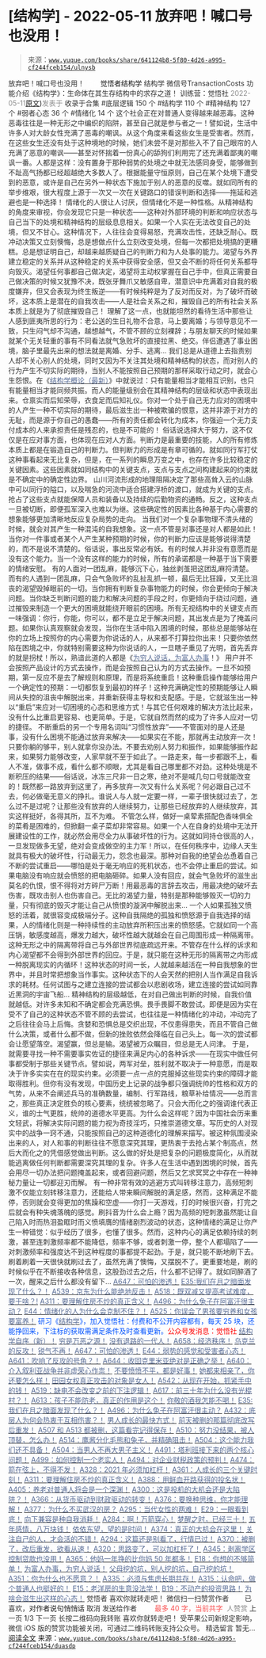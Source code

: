 # [结构学] - 2022-05-11 放弃吧！喊口号也没用！

> 来源：[`www.yuque.com/books/share/641124b8-5f80-4d26-a995-cf244fceb154/ulnysb`](https://www.yuque.com/books/share/641124b8-5f80-4d26-a995-cf244fceb154/ulnysb)

<ne-p id="520f42f3293818f927861ebbd5b15da4_p_0" data-lake-id="520f42f3293818f927861ebbd5b15da4_p_0"><ne-text id="u357f3e3f" style="color: rgb(51, 51, 51);">放弃吧！喊口号也没用！</ne-text></ne-p> <ne-p id="2374bff51469980a1a0ee8c0990a063d" data-lake-id="2374bff51469980a1a0ee8c0990a063d"><ne-text id="ufd77a300" ne-fontsize="12" style="color: rgb(255, 255, 255);">原创</ne-text><ne-text id="u07ec71fd" ne-fontsize="14">觉悟者</ne-text><ne-text id="u64f15ac0" ne-fontsize="14">结构学</ne-text></ne-p> <ne-p id="ae46c2fe98eb2efd0dcfd47776127817" data-lake-id="ae46c2fe98eb2efd0dcfd47776127817"><ne-text id="u7b3c972f" ne-fontsize="14" ne-bold="true" style="color: rgb(51, 51, 51);">结构学</ne-text></ne-p> <ne-p id="f233df3066d3de5375368b4a36cf6f5f" data-lake-id="f233df3066d3de5375368b4a36cf6f5f"><ne-text id="uc48f6e3f" ne-fontsize="14" style="color: rgb(51, 51, 51);">微信号</ne-text><ne-text id="u164a4fdb" ne-fontsize="14" style="color: rgb(51, 51, 51);">TransactionCosts</ne-text></ne-p> <ne-p id="e3f1be0967fe3237d9021a2cc9c55f59" data-lake-id="e3f1be0967fe3237d9021a2cc9c55f59"><ne-text id="u35ed2a0e" ne-fontsize="14" style="color: rgb(51, 51, 51);">功能介绍</ne-text><ne-text id="u8f6e0b14" ne-fontsize="14" style="color: rgb(51, 51, 51);">《结构学》：生命体在其生存结构中的求存之道！ 训练营：觉悟社</ne-text></ne-p> <ne-p id="3bab1a76f429526ffa317602b921188f" data-lake-id="3bab1a76f429526ffa317602b921188f"><ne-text id="u2fc35397" style="color: rgb(140, 140, 140);">2022-05-11</ne-text>[<ne-text id="uccecd0b4" ne-fontsize="14">原文</ne-text>](https://mp.weixin.qq.com/s?__biz=MzIzMDYwOTM0Mg==&mid=2247487198&idx=1&sn=0176bf581db2f71c75c3f18f45f7c093&chksm=e8b1960fdfc61f19669dfc1d4a881b300a2cd31222d1b73d9bcdc1591cca3cc0b26d3539b726#rd))<ne-text id="ud026d0ab" ne-fontsize="14" style="color: rgb(140, 140, 140);">发表于</ne-text></ne-p> <ne-p id="e886ff78b7f66fdca2ee9fb43ae28d86" data-lake-id="e886ff78b7f66fdca2ee9fb43ae28d86"><ne-text id="u4783094b" style="color: rgb(51, 51, 51);">收录于合集</ne-text></ne-p> <ne-p id="9f1eb08045548bac006932bdeaac0429" data-lake-id="9f1eb08045548bac006932bdeaac0429"><ne-text id="ucd880b28" style="color: rgb(51, 51, 51);">#底层逻辑 150 个</ne-text></ne-p> <ne-p id="ba9dbccc333b28b7149c009e717ca874" data-lake-id="ba9dbccc333b28b7149c009e717ca874"><ne-text id="uf7d8a298" style="color: rgb(51, 51, 51);">#结构学 110 个</ne-text></ne-p> <ne-p id="c905873899a56b1379ba7b3477298ef3" data-lake-id="c905873899a56b1379ba7b3477298ef3"><ne-text id="u9ecf892f" style="color: rgb(51, 51, 51);">#精神结构 127 个</ne-text></ne-p> <ne-p id="205b66436d82729d97d79a6f947c7ccd" data-lake-id="205b66436d82729d97d79a6f947c7ccd"><ne-text id="u84b4cb3e" style="color: rgb(51, 51, 51);">#弱者心态 36 个</ne-text></ne-p> <ne-p id="e9de442fe54b00c2e1c37786d974f728" data-lake-id="e9de442fe54b00c2e1c37786d974f728"><ne-text id="ua37fe249" style="color: rgb(51, 51, 51);">#情绪化 14 个</ne-text></ne-p> <ne-p id="8a5db87de3c718a18ee213bc5a278374" data-lake-id="8a5db87de3c718a18ee213bc5a278374"><ne-text id="u89d02ad2" style="color: rgb(51, 51, 51);">这个社会正在对普通人变得越来越恶毒。这种恶毒往往是一种无形之中编织的陷阱，甚至自己就是参与者之一！譬如说，生活中许多人对大龄女性充满了恶毒的嘲讽。从这个角度来看这些女生是受害者。然而，在这些女生还没有处于这种境地的时候，她们未尝不是对那些入不了自己眼帘的人充满了恶意的嘲讽——甚至对怀揣着一份真心的舔狗们利用完了还充满着鄙夷的嘲讽一番。人都是这样：没有置身于那种弱势的处境之中就无法感同身受，能够做到不趾高气扬都已经超越绝大多数人了。根据能量守恒原则，自己在某个处境下遭受到的恶意，或许是自己在另外一种状态下施加于别人的恶意的反噬。就如同所有的举步维艰，很大程度上源于一次又一次在关键路口的错误判断和选择——拖延和逃避也是一种选择！</ne-text></ne-p> <ne-p id="9f3f73a4fb1f8a4cb9b728c1c25019ac" data-lake-id="9f3f73a4fb1f8a4cb9b728c1c25019ac"><ne-text id="u96ff9dd0" style="color: rgb(51, 51, 51);">情绪化的人很让人讨厌，但情绪化不是一种性格。从精神结构的角度来审视，你会发现它只是一种状态——这种对外部环境的判断和响应状态与自己当下的处境和精神结构的层级息息相关。如果一个人实在无法改变自己的处境，但又不甘心。这种情况下，人往往会变得易怒，充满攻击性，还缺乏耐心。既冲动决策又立刻懊悔，总是想做点什么立刻改变处境，但每一次都把处境搞的更糟糕。总是想证明自己，却越来越质疑自己的判断力和为人处事的能力。渴望与外界建立稳定的关系并从这种稳定的关系中获得安全感，但又会不断的将任何关系都导向毁灭。渴望任何事都自己做决定，渴望将主动权掌握在自己手中，但真正需要自己做决策的时候又犹豫不决，既张牙舞爪又敏感自卑，潜意识中充满着对自我的极度嫌弃，但又会表现为终生叛逆——有时候纯粹是为了反对而反对，为了破坏而破坏，这本质上是潜在的自我攻击——人是社会关系之和，摧毁自己的所有社会关系本质上就是为了彻底摧毁自己！</ne-text></ne-p> <ne-p id="ee8b1121b93425b52e22c80114d647b3" data-lake-id="ee8b1121b93425b52e22c80114d647b3"><ne-text id="u330538f5" style="color: rgb(51, 51, 51);">理解了这一点，也就能坦然的看待生活中那些让人感到匪夷所思的行为：老公送的生日礼物不合意，马上要离婚；与领导意见不一致，只生闷气却不沟通，越想越气，不管不顾的立刻裸辞；与朋友聊天的时候如果就某个无关轻重的事有不同看法就气急败坏的直接拉黑、绝交。伴侣遭遇了事业困境，脑子里最先出来的想法就是离婚、分手、逃离…</ne-text></ne-p> <ne-p id="6b313364944934feedcf6e4754ccc1fb" data-lake-id="6b313364944934feedcf6e4754ccc1fb"><ne-text id="u43c43471" style="color: rgb(51, 51, 51);">我们总是从道德上去指责别人却不关心别人的处境，同时又因为不关注其处境和精神结构的状态，而对别人的行为产生不切实际的期待，当别人不能按照自己预期的那样采取行动之时，就会心生怨恨。在《</ne-text>[<ne-text id="u7283bb68" style="color: rgb(87, 107, 149);">结构学概论（最新）</ne-text>](http://mp.weixin.qq.com/s?__biz=MzAxNDk1NjI2Mw==&mid=2247485167&idx=1&sn=d5e962eff4a8e9770c83bc87d19d07f3&chksm=9b8a2567acfdac7154f7a62996dca874e5d186b44f3d120dcb633760318788c42d304e325313&scene=21#wechat_redirect)<ne-text id="u27dec338" style="color: rgb(51, 51, 51);">》中就说过：只有能量相当才能相互识别，也只有能量相当才能同频共振。而人的能量级别会在其精神结构的层级和状态中表现出来。仓禀实而后知荣辱，衣食足而后知礼仪。你对一个处于自己无力应对的困境中的人产生一种不切实际的期待，最后滋生出一种被欺骗的恨意，这并非源于对方的无耻，而是源于你自己的愚蠢——所有的责任都会转化为成本，你强迫一个无力支付成本的人来承担责任是残忍的，也是不可能的！</ne-text></ne-p> <ne-p id="23a3296219d88407a3a6593ac62b49b5" data-lake-id="23a3296219d88407a3a6593ac62b49b5"><ne-text id="u6d816956" style="color: rgb(51, 51, 51);">俗话说选择大于努力，这不仅仅是在应对事方面，也体现在应对人方面。判断力是最重要的技能，人的所有修炼本质上都是在锻造自己的判断力。但判断力的形成是有章可循的。就如同行军打仗这种事看起来无比复杂，但是，在一系列的瞬息万变之中，也存在许多比较稳定的关键因素。这些因素就如同结构中的关键支点，支点与支点之间构建起来的约束就是不确定中的确定性边界。</ne-text></ne-p> <ne-p id="fa79b2cbc3c6cb66ac358ff5d8e39cd0" data-lake-id="fa79b2cbc3c6cb66ac358ff5d8e39cd0"><ne-text id="u687f2ad4" style="color: rgb(51, 51, 51);">山川河流形成的地理阻隔决定了那些高耸入云的山脉中可以同行的隘口，以及喘急的河流中适合搭建浮桥的渡口，就成为关键的支点。抢占了这些支点就能保障人员和装备以及持续的后勤物资的通畅。反之，这种支点一旦被切断，即便孤军深入也难以为继。这些确定性的因素比各种基于内心需要的想象能够更加清晰地反应复杂局势的走向。</ne-text></ne-p> <ne-p id="a6ef1db1a4de3ca25162b5db15ffea64" data-lake-id="a6ef1db1a4de3ca25162b5db15ffea64"><ne-text id="u3bf7709b" style="color: rgb(51, 51, 51);">当我们对一个复杂事物理不清头绪的时候，就会对其产生一种混沌的自我想象。这一点不管是对事还是对人都是如此！当你对一件事或者某个人产生某种预期的时候，你的判断力应该是能够说得清楚的，而不是说不清楚的。俗话说，事出反常必有妖。有的时候人并非没有意愿而是没有这个能力。当一个没有这样的能力的时候，所有的承诺都是一种基于当下需要的情绪安慰。</ne-text></ne-p> <ne-p id="12506a0b14c2200f3176cf1a6075e6ea" data-lake-id="12506a0b14c2200f3176cf1a6075e6ea"><ne-text id="ufba532c7" style="color: rgb(51, 51, 51);">有的人面对一团乱麻，能够沉下心，抽丝剥茧把这团乱麻捋清楚。而有的人遇到一团乱麻，只会气急败坏的乱扯乱抓一顿，最后无比狂躁，又无比沮丧的渴望毁掉眼前的一切。当你拥有判断复杂事物能力的时候，你会更倾向于解决问题。当你缺乏判断问题的能力和解决问题的手段之时，你更倾向于绕过问题，通过摧毁来制造一个更大的困境就能绕开眼前的困境。所有无视结构中的关键支点而一味强调：你行，你能，你可以，都不是立足于解决问题，其出发点是为了掩盖问题。如果你认真观察就会发现，当你在生活中陷入困境的时候，那些总是能够站在你的立场上按照你的内心需要为你说话的人，从来都不打算拉你出来！只要你依然陷在困境之中，你就特别需要这种为你说话的人，一旦瞎子重见了光明，首先丢弃的就是拐杖！所以，熟谙此道的人都是《</ne-text>[<ne-text id="ud8d8e074" style="color: rgb(87, 107, 149);">为穷人说话，为富人办事</ne-text>](http://mp.weixin.qq.com/s?__biz=MzIzMDYwOTM0Mg==&mid=2247484462&idx=1&sn=195ebab17907fba73c69ae7a11bc40ad&chksm=e8b19cffdfc615e9b2f88327d492813afa3656859f4d67a6d831ac1cf684a54b760a8b8edcd6&scene=21#wechat_redirect)<ne-text id="u68367c03" style="color: rgb(51, 51, 51);">！》</ne-text></ne-p> <ne-p id="36295b0bdbbe0f4033c970c7be1bae27" data-lake-id="36295b0bdbbe0f4033c970c7be1bae27"><ne-text id="u18249f3f" style="color: rgb(51, 51, 51);">用户并不会按照产品设计的方式去操作，而是会按照自己认为的方式去操作。一旦不如预期，第一反应不是去了解规则和原理，而是将系统重启！这种重启操作能够给用户一个确定性的预期：一切都恢复到最初的样子！这种充满确定性的预期能够让人瞬间从失控的沮丧中解脱出来，并重新获得主导权和支配感。于是，它就滋生出一种以“重启”来应对一切困境的心态和思维方式！与其它任何艰难的解决方法比起来，没有什么比重启更容易、也更简单。于是，它就自然而然的成为了许多人应对一切的捷径。</ne-text></ne-p> <ne-p id="f06969543a7d14e4454abe437b5e2b11" data-lake-id="f06969543a7d14e4454abe437b5e2b11"><ne-text id="uaa8de4c6" style="color: rgb(51, 51, 51);">不断重启的另一个专用名词叫“习惯性放弃”——不管面对的是人还是事，没有什么困境不能通过放弃来解决——如果实在不能，那就再主动放弃一次！只要你躺的够平，别人就拿你没办法。不要去劝别人努力和振作，如果能够振作起来，如果努力能够改变，人家早就不至于如此了。一路走来，每一步都跟不上，看人不准，做事不成，看什么都不顺眼，尤其是看自己哪里都不对劲。这种处境是不断积压的结果——俗话说，冰冻三尺非一日之寒，绝对不是喊几句口号就能改变的！既然都一路放弃到这里了，再多放弃一次又有什么关系呢？何必跟自己过不去，何必做毫无意义的挣扎。谁说人与人就一定要一样，一辈子很快就过去了，怎么过不是过呢？让那些没有放弃的人继续努力，让那些已经放弃的人继续放弃，其实这样挺好，各得其所，互不为难。</ne-text></ne-p> <ne-p id="350dfc989e0a7d45ef6a62c1e2a479af" data-lake-id="350dfc989e0a7d45ef6a62c1e2a479af"><ne-text id="u315908fa" style="color: rgb(51, 51, 51);">不管怎么样，做好一桌荤素搭配色香味俱全的菜肴是困难的，但掀翻一桌子菜却非常容易。如果一个人在自身的处境中无法开展建设性的工作，就必然会用尽全力从事破坏性的行为。这就如同持仓很高的人，一旦发现做多无望，绝对会变成做空的主力军！所以，在任何秩序中，边缘人天生就具有极大的破坏性，行动最无力，怨念也最深。那种对自我的绝望会怂恿着自己不断的尝试重启——哪怕是处于毫无响应的死机状态，也不会停止重启的尝试。如果电脑没有响应就会愤怒的把电脑砸碎。如果人没有回应，就会气急败坏的滋生出莫名的仇恨，恨不得将对方碎尸万断！用最恶毒的言辞去攻击，用最决绝的破坏去伤害，既攻击别人也伤害自己。无比的渴望力量，特别是那种能够毁灭一切的力量，只有彻底的毁灭才能让自己从愤恨的漩涡中解脱出来…</ne-text></ne-p> <ne-p id="1ebfed04e256c6ffdc70de46345b04b8" data-lake-id="1ebfed04e256c6ffdc70de46345b04b8"><ne-text id="u30e7d781" style="color: rgb(51, 51, 51);">一个人如果孤独又愤怒的活着，就很容变成极端分子。这种自我隔绝的孤独和愤怒源于自我选择的结果，人的情绪化则是一种持续性的主动放弃所积压出来的愤怒感。它就如同一个高压锅，敏感度越高，爆发力越大，破坏性越大就越会在自己周围形成一种隔离带。这种无形之中的隔离带将自己与外部世界彻底疏远开来。不管存在什么样的诉求和内心渴望都不会得到外部世界的回应。于是，就只能在这种无形的隔离带之内形成一种脱离现实的内循环！这种状态的时间一长，人就越来越活在一种自我想象的世界中，并且时常把想象当作事实。这种状态下的人会天然的把别人当作满足自我诉求的耗材。任何试图与之建立连接的尝试都会以悲剧收场，建立连接的尝试如同靠近黑洞的宇宙飞船…</ne-text></ne-p> <ne-p id="a50151cc039400d5634a732f8374727e" data-lake-id="a50151cc039400d5634a732f8374727e"><ne-text id="u3491541e" style="color: rgb(51, 51, 51);">精神结构的层级越低，在对自己做出判断的时候，自我价值就越低。对许多未知和不确定都会充满恐惧。畏手畏脚不敢尝试。即便是因为实在受不了自己的这种状态不管不顾的去尝试，也往往是一种情绪化的冲动，冲动完了之后往往会马上后悔。贪婪和恐惧总是交织出现，不仅患得患失，而且不管自己做什么决策，或者什么都不做，但新的挫败依然会降临在自己头上。每一次的尝试都会让愿望落空。渴望赢，但总是输。渴望被万众瞩目，但总是无人问津。</ne-text></ne-p> <ne-p id="4c161eae69dbfb8f03e31ee6d34054d9" data-lake-id="4c161eae69dbfb8f03e31ee6d34054d9"><ne-text id="u5cd97794" style="color: rgb(51, 51, 51);">于是，就需要寻找一种不需要事实佐证的捷径来满足内心的各种诉求——在现实中做任何事都受制于那些关键节点。譬如说，两军对垒，胜利就不取决于一种意愿，而是取决于许多实实在在的现实约束。必须要一点一点的克服掉这些现实约束的障碍才能取得胜利。但你有没有发现，中国历史上记录的战争都只强调统帅的性格和双方的气势，从来不会阐述兵马的准确数量，编制、行军路线，粮草补给情况——总而言之，那些真正决定胜负的核心要素，统统被忽略了。只会大而化之的强调谁代表正义，谁的士气更胜，统帅的道德水平更高。为什么会这样呢？因为中国社会历来重文轻武，将解决实际问题的能力视为奇技淫巧，只推崇道德文章。写历史的人对现实中的战争一窍不通，只能按照自己的这种道德化的理解来描写。被这种氛围浸染出来的人，对人和事的判断往往不愿意深究其理，更热衷于去抢占某个制高点，然后大而化之的凭借感觉做出判断。这么做的好处是把复杂的问题极度简化，从而就能逃离做任何判断都需要深究其理的复杂。许多人在生活中遇到困境的时候，首先会用尽一切办法把问题掩盖起来，或者回避问题，然后又乞求冥冥之中存在一种神秘力量让一切都迎刃而解。</ne-text></ne-p> <ne-p id="d013f8bd75f32b40f90b5ab6e96d0ba1" data-lake-id="d013f8bd75f32b40f90b5ab6e96d0ba1"><ne-text id="ue6658a45" style="color: rgb(51, 51, 51);">有一种非常有效的逃避方式叫转移注意力，高频短刺激不仅能立刻转移注意力，还能给人带来瞬间解脱的满足感，然而，这种满足不能停，否则就会变得更加的焦躁和空虚——你打一天游戏，打的时候很兴奋，打完之后就会有种失魂落魄的感觉。刷抖音为什么会上瘾？因为高频的短刺激虽然能让自己陷入时而热泪盈眶时而义愤填膺的情绪剧烈波动的状态，这种情绪的满足让你产生一种错觉：似乎经历了很多，也懂了很多。然而，这种内心的满足依赖持续的刺激，甚至连刺激频率都不能降低，频率不够，或者刺激一停，整个人都塌陷了——对刺激频率和强度达不到这种程度的事都提不起劲。于是，就只能不断地刷下去。刷着刷着一天很快就刷过去了，虽然充满了懊悔，又摆脱不了。更重要地是，刷的时候似乎在不断接收各种信息，这股劲过去之后，什么都不记得了。就如同醉酒了一次，醒来之后什么都没有留下…</ne-text></ne-p> <ne-p id="cbc89109a8547ac16159267bf381fdae" data-lake-id="cbc89109a8547ac16159267bf381fdae">[<ne-text id="ucfe13294" style="color: rgb(87, 107, 149);">A647：可怕的渗透！</ne-text>](http://mp.weixin.qq.com/s?__biz=MzAxNDk1NjI2Mw==&mid=2247488112&idx=1&sn=d2cdb1bbea5f7a7248e4ba132c2ad922&chksm=9b8a31f8acfdb8ee225327ff157e56571bbf63b8958ad6c47d7da000b5da90fa01379222c8e1&scene=21#wechat_redirect)</ne-p> <ne-p id="daf6da4a3feb7597068f45d7a370c046" data-lake-id="daf6da4a3feb7597068f45d7a370c046">[<ne-text id="u40e61e79" ne-bold="true" style="color: rgb(87, 107, 149);">E35:我们在月之暗面发现了什么？！</ne-text>](http://mp.weixin.qq.com/s?__biz=MzIzMDYwOTM0Mg==&mid=2247486632&idx=1&sn=170aeff87eb36dce354c8b2437f4b27f&chksm=e8b19479dfc61d6f08e6492954a528f20387fe2fa925747cf2b504d2bc69084f24495e972e41&scene=21#wechat_redirect)</ne-p> <ne-p id="727dc715cef60c2d4a1c1d0d8a94b503" data-lake-id="727dc715cef60c2d4a1c1d0d8a94b503">[<ne-text id="u4cf34a5d" style="color: rgb(87, 107, 149);">A539：京东为什么能绝地反击！</ne-text>](http://mp.weixin.qq.com/s?__biz=MzIzMDYwOTM0Mg==&mid=2247486752&idx=1&sn=3a967e3288db5b7d924e36914086e534&chksm=e8b195f1dfc61ce7c971386eb678d7da286167d0f52fdd51989049844b0a550cc58e00552d2e&scene=21#wechat_redirect)</ne-p> <ne-p id="2d197a107563d2472882f9f3873740c2" data-lake-id="2d197a107563d2472882f9f3873740c2">[<ne-text id="uac26243f" ne-bold="true" style="color: rgb(87, 107, 149);">A518：既双减又提高考试难度，要干啥？!</ne-text>](http://mp.weixin.qq.com/s?__biz=MzIzMDYwOTM0Mg==&mid=2247486528&idx=1&sn=837ef39e3c0b47ac84d5096690555ae7&chksm=e8b19491dfc61d87292daf575c1e7c95b3f0543f313b65c7ad4ab369603833704304ec7451d7&scene=21#wechat_redirect)</ne-p> <ne-p id="b1932bc7145d3c534daf24a7ffdd5068" data-lake-id="b1932bc7145d3c534daf24a7ffdd5068">[<ne-text id="uc1bf6be6" style="color: rgb(87, 107, 149);">A311：要理解住房不炒的真正含义！</ne-text>](http://mp.weixin.qq.com/s?__biz=MzIzMDYwOTM0Mg==&mid=2247484959&idx=1&sn=090583ec50bfd9febec1de463c2672f6&chksm=e8b19ecedfc617d8629080f6745c8de013cfe875de26eef6767b2d5c10782650223ed15f807b&scene=21#wechat_redirect)</ne-p> <ne-p id="72269c14de39cd28eb6801ae40b6cd9a" data-lake-id="72269c14de39cd28eb6801ae40b6cd9a">[<ne-text id="u6cd651ea" style="color: rgb(87, 107, 149);">A496：为什么兔子在阿富汗很主动？</ne-text>](http://mp.weixin.qq.com/s?__biz=MzIzMDYwOTM0Mg==&mid=2247486278&idx=1&sn=40d09857088bebd3c70bec1c7a500f06&chksm=e8b19397dfc61a810125242c8e395330f934390eb50bd54053ecd3f31ddc91de4e429c0f693a&scene=21#wechat_redirect)</ne-p> <ne-p id="497828f01c5c872d8b2b782c90f0029a" data-lake-id="497828f01c5c872d8b2b782c90f0029a">[<ne-text id="u3407a959" style="color: rgb(87, 107, 149);">E44：情绪化的人为什么会克制不住？！</ne-text>](http://mp.weixin.qq.com/s?__biz=MzIzMDYwOTM0Mg==&mid=2247487062&idx=1&sn=c1af22f2f5d1e79f7245b826bfaf1f30&chksm=e8b19687dfc61f91468cf22b77c0e221d45054df37b2b602c331eb328b5d46802c69e0d87722&scene=21#wechat_redirect)</ne-p> <ne-p id="814ee2afbdf33121b73ad57d28e46cf3" data-lake-id="814ee2afbdf33121b73ad57d28e46cf3">[<ne-text id="u618fdb8b" style="color: rgb(87, 107, 149);">A525：你误会了男孩要穷养和女孩要富养！</ne-text>](http://mp.weixin.qq.com/s?__biz=MzIzMDYwOTM0Mg==&mid=2247486714&idx=1&sn=693d4c55ab2f0ecdebf06c4807848908&chksm=e8b1942bdfc61d3d1d76c11adb860b1b02f1ab58e48ba3349677a44a563764e09d7eb35f930d&scene=21#wechat_redirect)</ne-p> <ne-p id="4af0c8790e9a60a08b2e616b4ecf7049" data-lake-id="4af0c8790e9a60a08b2e616b4ecf7049"><ne-text id="u4214e327" ne-bold="true" style="color: rgb(0, 82, 255);">研习《</ne-text>[<ne-text id="u128fb8bb" ne-bold="true" style="color: rgb(87, 107, 149);">结构学</ne-text>](https://mp.weixin.qq.com/mp/appmsgalbum?action=getalbum&album_id=1318317199878225920&__biz=MzAxNDk1NjI2Mw==#wechat_redirect)<ne-text id="u7b10cca0" ne-bold="true" style="color: rgb(0, 82, 255);">》，加入觉悟社：付费和不公开内容都有，每天 25 块，还能挣回来，下注标的获取需满足条件及时查看更新。</ne-text><ne-text id="ua427418e" ne-bold="true" style="color: rgb(255, 0, 0);">公众号发消息：觉悟社</ne-text></ne-p> <ne-p id="2bc396ea9451f1a0977ee7f380d2c58d" data-lake-id="2bc396ea9451f1a0977ee7f380d2c58d">[<ne-text id="ud47c3677" ne-fontsize="13" ne-bold="true" style="color: rgb(87, 107, 149);">结构学自序（新）！</ne-text>](http://mp.weixin.qq.com/s?__biz=MzIzMDYwOTM0Mg==&mid=2247485283&idx=1&sn=aa2b8554b8e5040f8f959636feaa06a3&chksm=e8b19fb2dfc616a430aa381b8da0815311244e694a69809cd92d0602ac34cfe5f1f419b3745e&scene=21#wechat_redirect)</ne-p> <ne-p id="01c9a1875b8554f0da278ffad24ab79d" data-lake-id="01c9a1875b8554f0da278ffad24ab79d">[<ne-text id="ua59e763c" style="color: rgb(87, 107, 149);">穷是万恶之源！</ne-text>](http://mp.weixin.qq.com/s?__biz=MzAxNDk1NjI2Mw==&mid=2247483823&idx=1&sn=e54ebe9891b302dc0bf1815c76ccf8b7&chksm=9b8a2227acfdab31a05e273addd9159d4b8263d58d3c58bf214841c8189157519719c3427306&scene=21#wechat_redirect)</ne-p> <ne-p id="9abbf7b2d504f5d54b9429fae4cbad1f" data-lake-id="9abbf7b2d504f5d54b9429fae4cbad1f">[<ne-text id="u4512ec1f" style="color: rgb(87, 107, 149);">没有退路的一代人！</ne-text>](http://mp.weixin.qq.com/s?__biz=MzAxNDk1NjI2Mw==&mid=2247486533&idx=1&sn=a0d5cce0656aad467148e0642eb85a00&chksm=9b8a2fcdacfda6db79857186e953a089baf1fb678b2b071cf101c5a26e7fb9768474c94243ca&scene=21#wechat_redirect)</ne-p> <ne-p id="4089ff0f85da81aab700b0b3c8459de5" data-lake-id="4089ff0f85da81aab700b0b3c8459de5">[<ne-text id="u16fe37bb" ne-bold="true" style="color: rgb(87, 107, 149);">A658：经济秩序！</ne-text>](http://mp.weixin.qq.com/s?__biz=MzIzMDYwOTM0Mg==&mid=2247487179&idx=1&sn=12ad76a2b6a86d4dc52eb515f2b00500&chksm=e8b1961adfc61f0c30f16b60b87e2fcd3142b4a788c2ae81604f02182574c50b54c1d9e2974d&scene=21#wechat_redirect)</ne-p> <ne-p id="a81bf7b0e1279b0107c26ab02b345edf" data-lake-id="a81bf7b0e1279b0107c26ab02b345edf">[<ne-text id="u3a0f3df4" style="color: rgb(87, 107, 149);">乌克兰的反攻！</ne-text>](http://mp.weixin.qq.com/s?__biz=MzIzMDYwOTM0Mg==&mid=2247487192&idx=1&sn=02b41bfa6bcfa8c503bac90158886b86&chksm=e8b19609dfc61f1fdb5a8fa6032a0013cd18ff59bdaf308e99096f08813d3b24cc6f361dac6d&scene=21#wechat_redirect)</ne-p> <ne-p id="aa4e49333319a878b0f1dd23342df375" data-lake-id="aa4e49333319a878b0f1dd23342df375">[<ne-text id="u67abd116" style="color: rgb(87, 107, 149);">锐气不再！</ne-text>](http://mp.weixin.qq.com/s?__biz=MzIzMDYwOTM0Mg==&mid=2247487186&idx=1&sn=b902f981f9edeea07c84066a0b5a085b&chksm=e8b19603dfc61f1539052b962b94b59354798413e36cd453aed56eea750fbfa9c6cfe5c37622&scene=21#wechat_redirect)</ne-p> <ne-p id="4f9d7a9b73cba84ae7a5977ea6d8fedd" data-lake-id="4f9d7a9b73cba84ae7a5977ea6d8fedd">[<ne-text id="u202302f9" style="color: rgb(87, 107, 149);">A647：可怕的渗透！</ne-text>](http://mp.weixin.qq.com/s?__biz=MzAxNDk1NjI2Mw==&mid=2247488112&idx=1&sn=d2cdb1bbea5f7a7248e4ba132c2ad922&chksm=9b8a31f8acfdb8ee225327ff157e56571bbf63b8958ad6c47d7da000b5da90fa01379222c8e1&scene=21#wechat_redirect)</ne-p> <ne-p id="5a237e6d1530f3845e4f75aaabccee77" data-lake-id="5a237e6d1530f3845e4f75aaabccee77">[<ne-text id="u52865c63" ne-fontsize="13" style="color: rgb(87, 107, 149);">E44：弱势的感觉和受害者心态！</ne-text>](http://mp.weixin.qq.com/s?__biz=MzAxNDk1NjI2Mw==&mid=2247488080&idx=1&sn=7726e8fd76e8c053a29ee29f59d96f64&chksm=9b8a31d8acfdb8ce9b0a974811d18f41adb7c03158f4b3979b314b6e18b23b200b2ed472676f&scene=21#wechat_redirect)</ne-p> <ne-p id="d98782ec0876ca9fc918148354e9cedf" data-lake-id="d98782ec0876ca9fc918148354e9cedf">[<ne-text id="u79407f48" ne-bold="true" style="color: rgb(87, 107, 149);">A641：吹响了反攻的号角？！</ne-text>](http://mp.weixin.qq.com/s?__biz=MzAxNDk1NjI2Mw==&mid=2247488089&idx=1&sn=c532b7b5b38bb03828c600669804f8cc&chksm=9b8a31d1acfdb8c77d656a7aaf9d77c03603864118e10553cfdfde1061229392a21ea728b8b0&scene=21#wechat_redirect)</ne-p> <ne-p id="57c9db78be894d4017a061e8131f5d12" data-lake-id="57c9db78be894d4017a061e8131f5d12">[<ne-text id="ue02a53d6" ne-bold="true" style="color: rgb(87, 107, 149);">A644：收回克里米亚绝对是正确之举！</ne-text>](http://mp.weixin.qq.com/s?__biz=MzIzMDYwOTM0Mg==&mid=2247487112&idx=1&sn=c116d6a79085ad9fe413f42170eca23a&chksm=e8b19659dfc61f4fdb34ac71a7efb0994e7e3c07f7e8b75f34c646b05293f27d2e21423efc1a&scene=21#wechat_redirect)</ne-p> <ne-p id="dfdb799301a7ced997a444924232b753" data-lake-id="dfdb799301a7ced997a444924232b753">[<ne-text id="uf34d0311" ne-bold="true" style="color: rgb(87, 107, 149);">A640：介入叙利亚战争并非虚荣心作祟！</ne-text>](http://mp.weixin.qq.com/s?__biz=MzAxNDk1NjI2Mw==&mid=2247488081&idx=1&sn=adfaf12849fa59e47f412105d2170c75&chksm=9b8a31d9acfdb8cfb8b78731ecb12a5d70c3b6997675397a2f95ba7bf63638aca4ee74acf789&scene=21#wechat_redirect)</ne-p> <ne-p id="431688b390564411515f8d3292ea57e8" data-lake-id="431688b390564411515f8d3292ea57e8">[<ne-text id="u923e5843" ne-bold="true" style="color: rgb(87, 107, 149);">不要愤愤不平，都是好事！</ne-text>](http://mp.weixin.qq.com/s?__biz=MzAxNDk1NjI2Mw==&mid=2247487130&idx=1&sn=b21138d85455f5692aaf039038c78342&chksm=9b8a2d12acfda404a2b67fe4d446ee0f2805ad64a8b8004902934600fd731191e140df6ac19a&scene=21#wechat_redirect)</ne-p> <ne-p id="50c0632174220cb53e057a56bbcc63ca" data-lake-id="50c0632174220cb53e057a56bbcc63ca">[<ne-text id="u3ed4215e" ne-bold="true" style="color: rgb(87, 107, 149);">她都来相亲了，你还要怎么样！</ne-text>](http://mp.weixin.qq.com/s?__biz=MzAxNDk1NjI2Mw==&mid=2247486952&idx=1&sn=698aec6916d2eca5e758c25c4c634346&chksm=9b8a2e60acfda776b80a4f2f0d5c2fe4921fc821cdf029fa9d2fdc52fd708fc5a0b980d5d3d0&scene=21#wechat_redirect)</ne-p> <ne-p id="695407ebb23786a4139e3226446879e7" data-lake-id="695407ebb23786a4139e3226446879e7">[<ne-text id="ufceba85b" ne-bold="true" style="color: rgb(87, 107, 149);">田园女权真正攻击的对象是女人！</ne-text>](http://mp.weixin.qq.com/s?__biz=MzIzMDYwOTM0Mg==&mid=2247486412&idx=1&sn=5dd3e8b2a759838d739e6d61ebab2eab&chksm=e8b1931ddfc61a0bf6f81cd2a9a9232ea8ce86528a8eea66c6635180e8678b819ebb38b4cb86&scene=21#wechat_redirect)</ne-p> <ne-p id="ae36a44ea4796cab0d412807735e47b0" data-lake-id="ae36a44ea4796cab0d412807735e47b0">[<ne-text id="u63341eb0" ne-bold="true" style="color: rgb(87, 107, 149);">A542：从现在开始，抓紧手中的钱！</ne-text>](http://mp.weixin.qq.com/s?__biz=MzIzMDYwOTM0Mg==&mid=2247486640&idx=1&sn=a96afa7d2b698e33240735ea8d7671f7&chksm=e8b19461dfc61d77a4afce11ecc7558b8d7ff5d495a78bcb609e3eed5c70bcbed5f3d6a66023&scene=21#wechat_redirect)</ne-p> <ne-p id="ee32d0f2a95a7851890aef9a01c17097" data-lake-id="ee32d0f2a95a7851890aef9a01c17097">[<ne-text id="u200492d1" ne-bold="true" style="color: rgb(87, 107, 149);">A519：缺电不会改变之前的下注逻辑！</ne-text>](http://mp.weixin.qq.com/s?__biz=MzIzMDYwOTM0Mg==&mid=2247486508&idx=1&sn=6fac0f23979fa74983528cb090ad205b&chksm=e8b194fddfc61deb6982573c047fb47cb7af702e87111a0498e1cdc4676b6baf3cc5143f9c92&scene=21#wechat_redirect)</ne-p> <ne-p id="a7f4d25d6a57ddb556d619ff0bb0b2c8" data-lake-id="a7f4d25d6a57ddb556d619ff0bb0b2c8">[<ne-text id="u80d7123d" style="color: rgb(87, 107, 149);">A617：前三十年为什么没有光棍村？！</ne-text>](http://mp.weixin.qq.com/s?__biz=MzIzMDYwOTM0Mg==&mid=2247487043&idx=1&sn=d7beb24f486323059a94f3dc920e5e7e&chksm=e8b19692dfc61f84da21ce73dc0aaf1973156a691a8ad6e75b61cc44ebf08b739d580410984e&scene=21#wechat_redirect)</ne-p> <ne-p id="6585f96c4bd20c1d8660f9a3959c3492" data-lake-id="6585f96c4bd20c1d8660f9a3959c3492">[<ne-text id="u8d9ed95d" style="color: rgb(87, 107, 149);">A613：孩子不能防老，真正的作用是这个！</ne-text>](http://mp.weixin.qq.com/s?__biz=MzIzMDYwOTM0Mg==&mid=2247487023&idx=1&sn=3370d17aaf4a8f046e2ebaa995200c87&chksm=e8b196fedfc61fe84dbfe4353d88b51f3077fc0ff82a1446e52742bce73e561b0e8ff1d113a3&scene=21#wechat_redirect)</ne-p> <ne-p id="629796afd7ed60e902ab337f9505c217" data-lake-id="629796afd7ed60e902ab337f9505c217">[<ne-text id="ue8da611a" style="color: rgb(87, 107, 149);">你敬的酒我怎能不喝！</ne-text>](http://mp.weixin.qq.com/s?__biz=MzIzMDYwOTM0Mg==&mid=2247486456&idx=1&sn=7d6377d84f511b80179c5e7648494d6e&chksm=e8b19329dfc61a3f9b91b5b43dbd1a6eea293a02cd80b96aeb6dd1930f7f2c93fd33c0e3b2f3&scene=21#wechat_redirect)</ne-p> <ne-p id="b588aa837e3a611b0f30f2a1fab20de5" data-lake-id="b588aa837e3a611b0f30f2a1fab20de5">[<ne-text id="u3fa1ceb6" ne-bold="true" style="color: rgb(87, 107, 149);">E35:我们在月之暗面发现了什么？！</ne-text>](http://mp.weixin.qq.com/s?__biz=MzIzMDYwOTM0Mg==&mid=2247486632&idx=1&sn=170aeff87eb36dce354c8b2437f4b27f&chksm=e8b19479dfc61d6f08e6492954a528f20387fe2fa925747cf2b504d2bc69084f24495e972e41&scene=21#wechat_redirect)</ne-p> <ne-p id="341017b27077dda6429b04ac6ed2ebea" data-lake-id="341017b27077dda6429b04ac6ed2ebea">[<ne-text id="u224542d9" ne-bold="true" style="color: rgb(87, 107, 149);">A496：为什么兔子在阿富汗很主动？</ne-text>](http://mp.weixin.qq.com/s?__biz=MzIzMDYwOTM0Mg==&mid=2247486278&idx=1&sn=40d09857088bebd3c70bec1c7a500f06&chksm=e8b19397dfc61a810125242c8e395330f934390eb50bd54053ecd3f31ddc91de4e429c0f693a&scene=21#wechat_redirect)</ne-p> <ne-p id="9be07396574a4bf225c125654a5a6436" data-lake-id="9be07396574a4bf225c125654a5a6436">[<ne-text id="ucfa1b8ca" style="color: rgb(87, 107, 149);">A432：底层人为何会热衷于互相伤害？！</ne-text>](http://mp.weixin.qq.com/s?__biz=MzAxNDk1NjI2Mw==&mid=2247487443&idx=1&sn=21334752ac2ce642ca1e4e421acfe765&chksm=9b8a2c5bacfda54d1459036c57a31b05271d1b825eadd811cce0bbeca1ea3a7deae31e067133&scene=21#wechat_redirect)</ne-p> <ne-p id="2d49e6cb124f360965639fec01e324bd" data-lake-id="2d49e6cb124f360965639fec01e324bd">[<ne-text id="ub1e7cb21" style="color: rgb(87, 107, 149);">男人成长的最快方式！</ne-text>](http://mp.weixin.qq.com/s?__biz=MzAxNDk1NjI2Mw==&mid=2247487435&idx=1&sn=8d1fe9b5f45ab8bd0c98f396ea6f0f1c&chksm=9b8a2c43acfda5557c14b9f4ecd8efc8e844df88c1b9a487906eddbc04860acc06bbd0ef6963&scene=21#wechat_redirect)</ne-p> <ne-p id="a648bc508b41f9e5203578124c6cc0b5" data-lake-id="a648bc508b41f9e5203578124c6cc0b5">[<ne-text id="u38df552f" style="color: rgb(87, 107, 149);">前天被删的那篇彻底改写后重发！</ne-text>](http://mp.weixin.qq.com/s?__biz=MzAxNDk1NjI2Mw==&mid=2247487425&idx=1&sn=37c59746f0368268dbf1497b341aab93&chksm=9b8a2c49acfda55f770d8082d28911b1ce6406517fb969072d77bc0c8c1f26507ac18360d2f8&scene=21#wechat_redirect)</ne-p> <ne-p id="277deb411c808e3cee46325150c4d04a" data-lake-id="277deb411c808e3cee46325150c4d04a">[<ne-text id="ue730073b" ne-bold="true" style="color: rgb(87, 107, 149);">A507 和 A513 都被删，这篇看完记得保存！</ne-text>](http://mp.weixin.qq.com/s?__biz=MzIzMDYwOTM0Mg==&mid=2247486598&idx=1&sn=643ad77a60e4fb7e40dcea6e4585c39a&chksm=e8b19457dfc61d4126c656d773feb6d26d516889077a4f3b8755cf1ee4b0fe2a592b8409dfd8&scene=21#wechat_redirect)</ne-p> <ne-p id="632c06f945a27ebe7f0056cd5c8878a7" data-lake-id="632c06f945a27ebe7f0056cd5c8878a7">[<ne-text id="u366fa9fa" style="color: rgb(87, 107, 149);">A510：努力没结果，被人顶替，怎么办！</ne-text>](http://mp.weixin.qq.com/s?__biz=MzAxNDk1NjI2Mw==&mid=2247487202&idx=1&sn=c4c18c5c793a47e31cd7267152a78d1f&chksm=9b8a2d6aacfda47c47394eb5cbb97fc6233fb7258c0408026e518018a6af33da141b1b0a2bfa&scene=21#wechat_redirect)</ne-p> <ne-p id="ba6b18e77ec5e649141629519115eb3b" data-lake-id="ba6b18e77ec5e649141629519115eb3b">[<ne-text id="u4f9e07ea" style="color: rgb(87, 107, 149);">A514：鹰酱分化毛熊和兔子，并精确阻击！</ne-text>](http://mp.weixin.qq.com/s?__biz=MzIzMDYwOTM0Mg==&mid=2247486421&idx=1&sn=c114599b4fd1016c7f539fca526fe91c&chksm=e8b19304dfc61a127301df6303aedbeace66275a179f7db025e56f2326917c273d443eab53e6&scene=21#wechat_redirect)</ne-p> <ne-p id="8685f1e090e426b35e370ca73c170bb1" data-lake-id="8685f1e090e426b35e370ca73c170bb1">[<ne-text id="u5424ce2b" ne-bold="true" style="color: rgb(87, 107, 149);">A504：这个能力我们还不具备！</ne-text>](http://mp.weixin.qq.com/s?__biz=MzIzMDYwOTM0Mg==&mid=2247486364&idx=1&sn=c54714ffeaa4122f08d8ec0c2decb740&chksm=e8b1934ddfc61a5b943cbe55dfc7211561e7d78f163246c3dcfd08325b004bc6d9ee6efbaebf&scene=21#wechat_redirect)</ne-p> <ne-p id="5dfd4b2110a54300c02ae3e02681be53" data-lake-id="5dfd4b2110a54300c02ae3e02681be53">[<ne-text id="u2840ef05" style="color: rgb(87, 107, 149);">A504：当男人不再大男子主义！</ne-text>](http://mp.weixin.qq.com/s?__biz=MzAxNDk1NjI2Mw==&mid=2247487148&idx=1&sn=5151b292f8f882fe9f87aabf52be08df&chksm=9b8a2d24acfda432b5803c25c0c83a4cbfc80a7c83ffd044b72bedc5e32d9670054d861705cf&scene=21#wechat_redirect)</ne-p> <ne-p id="88604df4db0aa6fb642462ed8a136d7b" data-lake-id="88604df4db0aa6fb642462ed8a136d7b">[<ne-text id="uf87b7798" ne-bold="true" style="color: rgb(87, 107, 149);">A491：塔利班接下来的两个核心问题！</ne-text>](http://mp.weixin.qq.com/s?__biz=MzIzMDYwOTM0Mg==&mid=2247486219&idx=1&sn=8f77517f0244ba31f7eb28e2676e17cd&chksm=e8b193dadfc61acc6d9e6029653aac696f132efc24d3b28f983ba8e4ada269ac887e6165d837&scene=21#wechat_redirect)</ne-p> <ne-p id="fa5422cb3ef7b44408ccf12bbd5b3a4f" data-lake-id="fa5422cb3ef7b44408ccf12bbd5b3a4f">[<ne-text id="u912cd2db" style="color: rgb(87, 107, 149);">A499：如何控制一个老实人！</ne-text>](http://mp.weixin.qq.com/s?__biz=MzIzMDYwOTM0Mg==&mid=2247486301&idx=1&sn=f4bfec024d8688c8555dd21b85deea31&chksm=e8b1938cdfc61a9a1e2d8a8fa37d495cf337bc34215939caced14a58dd32b46ad59646d0e928&scene=21#wechat_redirect)</ne-p> <ne-p id="2302391fb60284fa9a5f7a7f397b9da6" data-lake-id="2302391fb60284fa9a5f7a7f397b9da6">[<ne-text id="uccce20b4" ne-bold="true" style="color: rgb(87, 107, 149);">A494：对企业财税政策的预判！</ne-text>](http://mp.weixin.qq.com/s?__biz=MzIzMDYwOTM0Mg==&mid=2247486230&idx=1&sn=5fa67e9065c3feae6264765838772136&chksm=e8b193c7dfc61ad15311f10ab8265d667f31cc2e11e404476afbc0310d6ee71e5f1167faf78f&scene=21#wechat_redirect)</ne-p> <ne-p id="fddf5d607ba6f0dbcc81ab15485d7b2f" data-lake-id="fddf5d607ba6f0dbcc81ab15485d7b2f">[<ne-text id="u45cae203" ne-bold="true" style="color: rgb(87, 107, 149);">A474：箭在弦上，不得不发！</ne-text>](http://mp.weixin.qq.com/s?__biz=MzIzMDYwOTM0Mg==&mid=2247486092&idx=1&sn=d93b0ab35ba2828a708658dbd2e5ad9b&chksm=e8b1925ddfc61b4b12bc1b6a7e7e25a2fe7ff149b1c4f64810b2a5eefa97b8dc1bd1899dcf00&scene=21#wechat_redirect)</ne-p> <ne-p id="6e3019c95810329f0e3c0a49928a0de5" data-lake-id="6e3019c95810329f0e3c0a49928a0de5">[<ne-text id="ue8b1d9a3" ne-bold="true" style="color: rgb(87, 107, 149);">A328：2021 年必须加杠杆！</ne-text>](http://mp.weixin.qq.com/s?__biz=MzIzMDYwOTM0Mg==&mid=2247485087&idx=1&sn=24d72f6a71bddb8954a03be5db246538&chksm=e8b19e4edfc617587a8ae645885a89ab8c3c6f67730a026d9c7c9a94ab3051ca480302147fc0&scene=21#wechat_redirect)</ne-p> <ne-p id="b9681f81b3838603eacbf69321521414" data-lake-id="b9681f81b3838603eacbf69321521414">[<ne-text id="ua0c69cb6" ne-bold="true" style="color: rgb(87, 107, 149);">A361：人成长的三个关键时刻！</ne-text>](http://mp.weixin.qq.com/s?__biz=MzAxNDk1NjI2Mw==&mid=2247486472&idx=1&sn=8b46d73659ff81e3d7bd544e1718a94f&chksm=9b8a2f80acfda69601b059cb0180f8841eda098200c32c84ad6430bb8fbe33a9021fa7890344&scene=21#wechat_redirect)</ne-p> <ne-p id="7544cc675663276284e9ea452d23bd72" data-lake-id="7544cc675663276284e9ea452d23bd72">[<ne-text id="uca03b0c7" ne-bold="true" style="color: rgb(87, 107, 149);">A311：要理解住房不炒的真正含义！</ne-text>](http://mp.weixin.qq.com/s?__biz=MzIzMDYwOTM0Mg==&mid=2247484959&idx=1&sn=090583ec50bfd9febec1de463c2672f6&chksm=e8b19ecedfc617d8629080f6745c8de013cfe875de26eef6767b2d5c10782650223ed15f807b&scene=21#wechat_redirect)</ne-p> <ne-p id="7f3e377d6d4bcced9614926435badaa8" data-lake-id="7f3e377d6d4bcced9614926435badaa8">[<ne-text id="u218d2c5d" style="color: rgb(87, 107, 149);">A388：用鲜血开路获得的投名状！</ne-text>](http://mp.weixin.qq.com/s?__biz=MzIzMDYwOTM0Mg==&mid=2247485591&idx=1&sn=a8443453e3caf1f201006eeec8e6e539&chksm=e8b19046dfc61950e63e29bb93049ce90b3228913e9ecee99a2f01b8fdda7cd8966a054241a9&scene=21#wechat_redirect)</ne-p> <ne-p id="fd70fe536208082c5a239f0681837c47" data-lake-id="fd70fe536208082c5a239f0681837c47">[<ne-text id="u4adf00e2" style="color: rgb(87, 107, 149);">A405：养老对普通人将会是一个深渊！</ne-text>](http://mp.weixin.qq.com/s?__biz=MzIzMDYwOTM0Mg==&mid=2247485587&idx=1&sn=f00402b3fdc5062ee5c5382295ac4dcb&chksm=e8b19042dfc619546bf0a0905d2733d900b7594f1564f1fa7528399053b93dc53f4d14c009fb&scene=21#wechat_redirect)</ne-p> <ne-p id="37f51eb6226425c27589fd5d1931c669" data-lake-id="37f51eb6226425c27589fd5d1931c669">[<ne-text id="u00f5db42" ne-bold="true" style="color: rgb(87, 107, 149);">A300：这是投机的大机会还是大陷阱？！</ne-text>](http://mp.weixin.qq.com/s?__biz=MzIzMDYwOTM0Mg==&mid=2247484882&idx=1&sn=b103029f41e3aede94e1a45d035cd9ac&chksm=e8b19d03dfc614153863f37ca3f9204b451e2c02ad5ca8680c120e2458e628e5329c76b2d42c&scene=21#wechat_redirect)</ne-p> <ne-p id="a990e4a8a46354b28a650dc0dea334c3" data-lake-id="a990e4a8a46354b28a650dc0dea334c3">[<ne-text id="u01802045" ne-bold="true" style="color: rgb(87, 107, 149);">A366：从货币驱动到财政驱动的转变！</ne-text>](http://mp.weixin.qq.com/s?__biz=MzIzMDYwOTM0Mg==&mid=2247485347&idx=1&sn=a916df57ddc7230366719fbecc6c1704&chksm=e8b19f72dfc61664fd99844bfe3ffffb5d6f088807c84d99f11ddbc7410b2eed67bc4c615d53&scene=21#wechat_redirect)</ne-p> <ne-p id="0b5fb66fb3b1aef6300623a587d0a5be" data-lake-id="0b5fb66fb3b1aef6300623a587d0a5be">[<ne-text id="u5732a8ed" style="color: rgb(87, 107, 149);">A376：要换种思维，你才能理解！</ne-text>](http://mp.weixin.qq.com/s?__biz=MzAxNDk1NjI2Mw==&mid=2247486529&idx=1&sn=3a50ada30a5ae0448d686c6a0c809919&chksm=9b8a2fc9acfda6df5e9243deb6e9df9a7cc0912eabd0a9c00322d42ed4c25c2daedc8de6b6ca&scene=21#wechat_redirect)</ne-p> <ne-p id="2f8da30a75f47f61470a24d2315e4022" data-lake-id="2f8da30a75f47f61470a24d2315e4022">[<ne-text id="u57caf3fd" ne-bold="true" style="color: rgb(87, 107, 149);">A377：为什么不买武汉的房？</ne-text>](http://mp.weixin.qq.com/s?__biz=MzIzMDYwOTM0Mg==&mid=2247485413&idx=1&sn=1f3339540496eb9e5ea109d8530f29dc&chksm=e8b19f34dfc6162225a694c1c2443d73b51bf6ca8dc53d4c18a30e6e2191e250967e711db589&scene=21#wechat_redirect)</ne-p> <ne-p id="835637975ac95cd592c36e851ab319f1" data-lake-id="835637975ac95cd592c36e851ab319f1">[<ne-text id="ufe8a4ac7" ne-bold="true" style="color: rgb(87, 107, 149);">A295：当代女性的两难！</ne-text>](http://mp.weixin.qq.com/s?__biz=MzIzMDYwOTM0Mg==&mid=2247484854&idx=1&sn=6851afe306f7b89d23728018ea32b7f2&chksm=e8b19d67dfc61471955b15021ac11c5fff9f1607977e9df1bd2bbfabc2deb3dea5c98e369c55&scene=21#wechat_redirect)</ne-p> <ne-p id="de8b6923d825103eed85172dc32ff692" data-lake-id="de8b6923d825103eed85172dc32ff692">[<ne-text id="u2c3dec68" ne-bold="true" style="color: rgb(87, 107, 149);">E29：一眼看到底！</ne-text>](http://mp.weixin.qq.com/s?__biz=MzIzMDYwOTM0Mg==&mid=2247485301&idx=1&sn=dc6dd50c5d742ea51ce9e394de25351a&chksm=e8b19fa4dfc616b26734c3619c6fa664474fa478d2764c3370dde41d19f6035edc05f9f191e8&scene=21#wechat_redirect)</ne-p> <ne-p id="89c78bf9e578a14d0b1ad806d728b2b5" data-lake-id="89c78bf9e578a14d0b1ad806d728b2b5">[<ne-text id="udd24549d" style="color: rgb(87, 107, 149);">向下兼容是种自我消耗！</ne-text>](http://mp.weixin.qq.com/s?__biz=MzAxNDk1NjI2Mw==&mid=2247486535&idx=1&sn=e87304f3a33f1cd0425186362901eb04&chksm=9b8a2fcfacfda6d92af7f3b026ef129368c01361e40f2db3be32500a1e68fb99f1f35ec22a6b&scene=21#wechat_redirect)</ne-p> <ne-p id="1b93f06fb166ea26edbb6f8bf6cd0839" data-lake-id="1b93f06fb166ea26edbb6f8bf6cd0839">[<ne-text id="udea4723c" ne-bold="true" style="color: rgb(87, 107, 149);">A284：啊！万箭穿心！</ne-text>](http://mp.weixin.qq.com/s?__biz=MzAxNDk1NjI2Mw==&mid=2247486135&idx=1&sn=e950149b9b9147e9199cfc6093605950&chksm=9b8a293facfda029419b911d4b4fa91c73bbaf695b206df2cf15124d843f4bf4b80673baa394&scene=21#wechat_redirect)</ne-p> <ne-p id="55ee700bd8108d788e09c580e4230b8f" data-lake-id="55ee700bd8108d788e09c580e4230b8f">[<ne-text id="u3e0d520a" ne-bold="true" style="color: rgb(87, 107, 149);">梦醒之时，已经三十！</ne-text>](http://mp.weixin.qq.com/s?__biz=MzIzMDYwOTM0Mg==&mid=2247484378&idx=1&sn=e3a058584a13d7a5267315113964280d&chksm=e8b19b0bdfc6121df4af4b77d2d826fd0f4132ccfdee48132ce8cf86eb1ba45b898be83d1dc7&scene=21#wechat_redirect)</ne-p> <ne-p id="913797462f4c5497f478e94bf1aa5b99" data-lake-id="913797462f4c5497f478e94bf1aa5b99">[<ne-text id="u2569f5f0" style="color: rgb(87, 107, 149);">五年感情，八万块钱！</ne-text>](http://mp.weixin.qq.com/s?__biz=MzIzMDYwOTM0Mg==&mid=2247484317&idx=1&sn=b22f9fb2e3c084e427a5e3e9895be99a&chksm=e8b19b4cdfc6125adf3ea3b0d2b72a121f38e8ba26e43abc48edff900327ce3e7464b944cafb&scene=21#wechat_redirect)</ne-p> <ne-p id="e5cf12e0e4082c3d48416e64c19cf85b" data-lake-id="e5cf12e0e4082c3d48416e64c19cf85b">[<ne-text id="ue02efe12" ne-bold="true" style="color: rgb(87, 107, 149);">依依东望，望的是时间！</ne-text>](http://mp.weixin.qq.com/s?__biz=MzIzMDYwOTM0Mg==&mid=2247483860&idx=1&sn=b5b01ae82ff764ce2806251e3f2a809f&chksm=e8b19905dfc61013607735eb7782299c9a4d7a39a8b15a7b46182ef20eda3ffe9f6ed6337e1f&scene=21#wechat_redirect)</ne-p> <ne-p id="96f1c2c0bf6afb15d4929d46abcf2f44" data-lake-id="96f1c2c0bf6afb15d4929d46abcf2f44">[<ne-text id="ubfedc63f" ne-bold="true" style="color: rgb(87, 107, 149);">A374：真正的大机会在这里！</ne-text>](http://mp.weixin.qq.com/s?__biz=MzIzMDYwOTM0Mg==&mid=2247485401&idx=1&sn=100967c02c0754759ec4ea0ef8706c29&chksm=e8b19f08dfc6161e92c7cc691f1a1fed9ff74c2b906529a8d42a7703a3c3a3c3a412903e12f7&scene=21#wechat_redirect)</ne-p> <ne-p id="15c5bd1d9a40713c9b13f7395f54d2e5" data-lake-id="15c5bd1d9a40713c9b13f7395f54d2e5">[<ne-text id="uff1c1333" ne-bold="true" style="color: rgb(87, 107, 149);">关注自己的人，才会活的不错！</ne-text>](http://mp.weixin.qq.com/s?__biz=MzIzMDYwOTM0Mg==&mid=2247485305&idx=1&sn=c719ea57e5c3320c2e2629dd9a7b44e9&chksm=e8b19fa8dfc616be5fa3f8141ea0aa63d5e1335657ed97e62c1086c41eba29effe58e0c8e9dc&scene=21#wechat_redirect)</ne-p> <ne-p id="66cda01a9d77a1de2607a002fb9e67f7" data-lake-id="66cda01a9d77a1de2607a002fb9e67f7">[<ne-text id="u145c3290" ne-fontsize="13" ne-bold="true" style="color: rgb(87, 107, 149);">A294：这篇还是别看了，行情已过！</ne-text>](http://mp.weixin.qq.com/s?__biz=MzIzMDYwOTM0Mg==&mid=2247484849&idx=1&sn=5485cd1d6c511e883e25b0c7dd9e2e3e&chksm=e8b19d60dfc614764ffc8405dccf5b8120b31988f3c1cee74e384c06f0e39c3c81bef8263c3d&scene=21#wechat_redirect)</ne-p> <ne-p id="b36e843e256a8ff73f5417c653156063" data-lake-id="b36e843e256a8ff73f5417c653156063">[<ne-text id="u4c745834" ne-bold="true" style="color: rgb(87, 107, 149);">A370：被删了，改后重发，欲看从速！</ne-text>](http://mp.weixin.qq.com/s?__biz=MzIzMDYwOTM0Mg==&mid=2247485388&idx=1&sn=a456e8ffdc8a16bb30263818dc86c6a3&chksm=e8b19f1ddfc6160bfd0fea09b006477a095662aa74ac7036fca621b2ef49dc59f4ad4a407eeb&scene=21#wechat_redirect)</ne-p> <ne-p id="e54e87552810e9e7539cd140395e3c77" data-lake-id="e54e87552810e9e7539cd140395e3c77">[<ne-text id="ub52707a5" ne-fontsize="13" ne-bold="true" style="color: rgb(87, 107, 149);">A320：思路变了，可以加杠杆了！</ne-text>](http://mp.weixin.qq.com/s?__biz=MzIzMDYwOTM0Mg==&mid=2247485041&idx=1&sn=add2174fa42806f885a456a072ee4fee&chksm=e8b19ea0dfc617b6734e013f780112fdd88f28ad5312ce423fea1d75da4c3757660dab175208&scene=21#wechat_redirect)</ne-p> <ne-p id="aa8032a3750306e54cd266d042959d6c" data-lake-id="aa8032a3750306e54cd266d042959d6c">[<ne-text id="u7a75a6fb" ne-bold="true" style="color: rgb(87, 107, 149);">A345：剥离学区控制贷款也没用！</ne-text>](http://mp.weixin.qq.com/s?__biz=MzIzMDYwOTM0Mg==&mid=2247485208&idx=1&sn=ac3653b56fc18a4a6a809139f935bc45&chksm=e8b19fc9dfc616dfa31b0baf15aa90d994ef8a1262e0fd515739c06698cd0673d1d46e6e4c4f&scene=21#wechat_redirect)</ne-p> <ne-p id="c952dc7d4f88f893c9a12940ca5d50d0" data-lake-id="c952dc7d4f88f893c9a12940ca5d50d0">[<ne-text id="u1a08dcb6" ne-bold="true" style="color: rgb(87, 107, 149);">A365：他妈一年挣的比你妈 50 年都多！</ne-text>](http://mp.weixin.qq.com/s?__biz=MzIzMDYwOTM0Mg==&mid=2247485336&idx=1&sn=2fba7786d5102be1d639bfdd138185db&chksm=e8b19f49dfc6165f4a1e07062ca1414d977f1a6c15d797233e36f7dec3b27c28b0ed72667f5f&scene=21#wechat_redirect)</ne-p> <ne-p id="37f52f13815b43d9c4764d8a1897adc8" data-lake-id="37f52f13815b43d9c4764d8a1897adc8">[<ne-text id="ua471c6cc" ne-bold="true" style="color: rgb(87, 107, 149);">E18：你想的不够简单！</ne-text>](http://mp.weixin.qq.com/s?__biz=MzIzMDYwOTM0Mg==&mid=2247484775&idx=1&sn=2a8e810e281cd7fe5a4db49002b193d2&chksm=e8b19db6dfc614a0e3360f0d54949c40138c27b184c114a44feaa394bd4400073dbbedf6a049&scene=21#wechat_redirect)</ne-p> <ne-p id="e6ca4136dcd4e49a7847eb3c7aea9a13" data-lake-id="e6ca4136dcd4e49a7847eb3c7aea9a13">[<ne-text id="uf21cad7f" style="color: rgb(87, 107, 149);">为富人办事，为穷人说话！</ne-text>](http://mp.weixin.qq.com/s?__biz=MzIzMDYwOTM0Mg==&mid=2247484462&idx=1&sn=195ebab17907fba73c69ae7a11bc40ad&chksm=e8b19cffdfc615e9b2f88327d492813afa3656859f4d67a6d831ac1cf684a54b760a8b8edcd6&scene=21#wechat_redirect)</ne-p> <ne-p id="25db8236a303369321926e4c1703102d" data-lake-id="25db8236a303369321926e4c1703102d">[<ne-text id="u6f0a7d47" ne-bold="true" style="color: rgb(87, 107, 149);">父母挖的坑，别人挖的坑，自己挖的坑！</ne-text>](http://mp.weixin.qq.com/s?__biz=MzAxNDk1NjI2Mw==&mid=2247486426&idx=1&sn=8707934ad2fe2f8017d6b7810fd61c17&chksm=9b8a2852acfda1441fded7bab2456dd2493073ad3e5d541e1080d1739879b86c25a3a61df79a&scene=21#wechat_redirect)</ne-p> <ne-p id="ac9c45dc1e61e706cd5a00feb42679af" data-lake-id="ac9c45dc1e61e706cd5a00feb42679af">[<ne-text id="u1b142b43" style="color: rgb(87, 107, 149);">A351：你为什么也不愿意？！</ne-text>](http://mp.weixin.qq.com/s?__biz=MzIzMDYwOTM0Mg==&mid=2247485242&idx=1&sn=f4a01a5936322120b0b158f225bc78de&chksm=e8b19febdfc616fd2eb1558a3b7c748ecc497a3af00aec5b5c5ca8042cc52eb7d0af7befa399&scene=21#wechat_redirect)</ne-p> <ne-p id="d8794bdbee9b9007955d99fca6f136a6" data-lake-id="d8794bdbee9b9007955d99fca6f136a6">[<ne-text id="ua90eed5c" ne-bold="true" style="color: rgb(87, 107, 149);">A335：必须与焦虑长期共存！</ne-text>](http://mp.weixin.qq.com/s?__biz=MzIzMDYwOTM0Mg==&mid=2247485165&idx=1&sn=f3f0957c63fa549b288f00c8b117162e&chksm=e8b19e3cdfc6172a188000afd2b522144a04ba774169824cad2067d93b5365537ff0644f6b9f&scene=21#wechat_redirect)</ne-p> <ne-p id="703b18e5b2381d6ead442d5cad045fce" data-lake-id="703b18e5b2381d6ead442d5cad045fce">[<ne-text id="u916276ea" ne-bold="true" style="color: rgb(87, 107, 149);">A315：认命吧，做个普通人也挺好的！</ne-text>](http://mp.weixin.qq.com/s?__biz=MzIzMDYwOTM0Mg==&mid=2247485008&idx=1&sn=bcaf70c42d4676c8f69de9f9ead1e495&chksm=e8b19e81dfc617973ba40200519407186760e32843fc6f379020da6160b0ba89870dadcae5fa&scene=21#wechat_redirect)</ne-p> <ne-p id="2968fe729b90a8622187326508cc34fe" data-lake-id="2968fe729b90a8622187326508cc34fe">[<ne-text id="ucbea07a1" ne-bold="true" style="color: rgb(87, 107, 149);">E15：老洋房的生意没法学！</ne-text>](http://mp.weixin.qq.com/s?__biz=MzAxNDk1NjI2Mw==&mid=2247485113&idx=1&sn=4fc868bf65d5f2ca6eb4d9b776c004ec&chksm=9b8a2531acfdac27c57da12097dfe850ba55cdfd447e35c19df3819bdf4051694bc49f0a218d&scene=21#wechat_redirect)</ne-p> <ne-p id="3ce7d802e8c93b7e987bbe1f6774ec12" data-lake-id="3ce7d802e8c93b7e987bbe1f6774ec12">[<ne-text id="u1c52f027" ne-bold="true" style="color: rgb(87, 107, 149);">B19：不动产的投资思路！</ne-text>](http://mp.weixin.qq.com/s?__biz=MzAxNDk1NjI2Mw==&mid=2247484650&idx=1&sn=36687887ab7cd444fd324c3906b8d54a&chksm=9b8a2762acfdae74b83a146bdd8994b81cb9879b3de5caa870c13c6253ad22b2f5c42b0fe59a&scene=21#wechat_redirect)</ne-p> <ne-p id="697ece846d4f62ebfe00070a4ff6ff3e" data-lake-id="697ece846d4f62ebfe00070a4ff6ff3e">[<ne-text id="u4d878d4b" ne-bold="true" style="color: rgb(87, 107, 149);">为啥会滋生出这样的心态！</ne-text>](http://mp.weixin.qq.com/s?__biz=MzIzMDYwOTM0Mg==&mid=2247486611&idx=1&sn=a50b553412de222c2fc124ef459569f8&chksm=e8b19442dfc61d54295ac1e94d6a860111a49140095d3736cfd81788fe5188d3a4a6459d0daa&scene=21#wechat_redirect)</ne-p> <ne-p id="66b66244683094917ca53433635599a7" data-lake-id="66b66244683094917ca53433635599a7"><ne-text id="u79c2a34c" style="color: rgb(51, 51, 51);">觉悟者</ne-text></ne-p> <ne-p id="ac2276244a78882a094373269fc3d3fa" data-lake-id="ac2276244a78882a094373269fc3d3fa"><ne-text id="u5db3c842" style="color: rgb(51, 51, 51);">喜欢你就转走吧！</ne-text></ne-p> <ne-p id="d4f07ad850d327495b385d9c9ca53793" data-lake-id="d4f07ad850d327495b385d9c9ca53793"><ne-text id="ub66c7e67" ne-bold="true" style="color: rgb(51, 51, 51);">微信扫一扫赞赏作者</ne-text><ne-text id="uc30e2b10" ne-bold="true" style="color: rgb(255, 255, 255);">赞赏</ne-text></ne-p> <ne-p id="5d5518a0031e75ea216bd1a43e6c25d0" data-lake-id="5d5518a0031e75ea216bd1a43e6c25d0"><ne-text id="ud1a67988" style="color: rgb(51, 51, 51);">已喜欢，</ne-text><ne-text id="uff095919">对作者说句悄悄话</ne-text></ne-p> <ne-p id="34ae7eb9f6977179dbdf84abd0ceb23e" data-lake-id="34ae7eb9f6977179dbdf84abd0ceb23e"><ne-text id="u3926c812" style="color: rgb(51, 51, 51);">取消</ne-text></ne-p> <ne-p id="83edb0343d15c353735635b2426168b9" data-lake-id="83edb0343d15c353735635b2426168b9"><ne-text id="u09266bea" ne-fontsize="14" ne-bold="true" style="color: rgb(51, 51, 51);">发送给作者</ne-text></ne-p> <ne-p id="71dd0817d0dd58eaa1d9bb63c1a13972" data-lake-id="71dd0817d0dd58eaa1d9bb63c1a13972"><ne-text id="uf7113b31" ne-bold="true" style="color: rgb(255, 255, 255);">发送</ne-text></ne-p> <ne-p id="a3231c2a4c3f63181bfd10b7729cd77a" data-lake-id="a3231c2a4c3f63181bfd10b7729cd77a"><ne-text id="uc3461213" ne-fontsize="13" style="color: rgb(250, 81, 81);">最多 40 字，当前共字</ne-text></ne-p> <ne-p id="9879d4a5fc0d21acfbb021c869dbd1da" data-lake-id="9879d4a5fc0d21acfbb021c869dbd1da"><ne-text id="u8dfba210" style="color: rgb(136, 136, 136);"> 人赞赏</ne-text></ne-p> <ne-p id="033779aec98c611e1990216aab4d12ea" data-lake-id="033779aec98c611e1990216aab4d12ea"><ne-text id="ub2b77cb3" style="color: rgb(51, 51, 51);">上一页</ne-text> <ne-text id="uca9117f0">1</ne-text><ne-text id="u8b922cbc" style="color: rgb(51, 51, 51);">/3 下一页</ne-text></ne-p> <ne-p id="1ff309796732ec81f2756fe837ab3141" data-lake-id="1ff309796732ec81f2756fe837ab3141"><ne-text id="u9bc08158" style="color: rgb(51, 51, 51);">长按二维码向我转账</ne-text></ne-p> <ne-p id="9b7ef9ae24f79b590f7636d7d16b201c" data-lake-id="9b7ef9ae24f79b590f7636d7d16b201c"><ne-text id="uffb5a2b7" style="color: rgb(51, 51, 51);">喜欢你就转走吧！</ne-text></ne-p> <ne-p id="dba66e654c21b551416fbcfcbf572086" data-lake-id="dba66e654c21b551416fbcfcbf572086"><ne-text id="u2d0c789c" style="color: rgb(51, 51, 51);">受苹果公司新规定影响，微信 iOS 版的赞赏功能被关闭，可通过二维码转账支持公众号。</ne-text></ne-p> <ne-h3 id="qUN4s" data-lake-id="qUN4s"><ne-heading-ext><ne-heading-anchor></ne-heading-anchor><ne-heading-fold></ne-heading-fold></ne-heading-ext><ne-heading-content><ne-text id="u5e4e971b" ne-fontsize="16" style="color: rgb(51, 51, 51);">精选留言</ne-text></ne-heading-content></ne-h3> <ne-p id="08c02d2305b90368d2c3ec0169896dfd" data-lake-id="08c02d2305b90368d2c3ec0169896dfd"><ne-text id="u2e114dc6" style="color: rgb(51, 51, 51);">暂无...</ne-text></ne-p> <ne-p id="f46dca8ee338b6577c7c13db013a3d85" data-lake-id="f46dca8ee338b6577c7c13db013a3d85">[<ne-text id="ufe409e91">阅读全文</ne-text>](https://mp.weixin.qq.com/s?__biz=MzIzMDYwOTM0Mg==\x26amp;mid=2247486752\x26amp;idx=1\x26amp;sn=3a967e3288db5b7d924e36914086e534\x26amp;chksm=e8b195f1dfc61ce7c971386eb678d7da286167d0f52fdd51989049844b0a550cc58e00552d2e\x26amp;scene=21#wechat_redirect)</ne-p> 来源：[`www.yuque.com/books/share/641124b8-5f80-4d26-a995-cf244fceb154/duasdp`](https://www.yuque.com/books/share/641124b8-5f80-4d26-a995-cf244fceb154/duasdp)